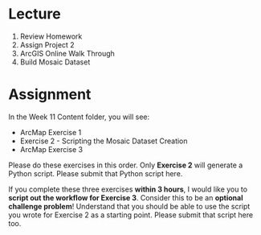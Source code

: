 # Lecture
1. Review Homework
2. Assign Project 2
3. ArcGIS Online Walk Through
4. Build Mosaic Dataset

# Assignment
In the Week 11 Content folder, you will see:
- ArcMap Exercise 1
- Exercise 2 - Scripting the Mosaic Dataset Creation
- ArcMap Exercise 3

Please do these exercises in this order. Only **Exercise 2** will generate a Python script. Please submit that Python script here.

If you complete these three exercises **within 3 hours**, I would like you to **script out the workflow for Exercise 3**. Consider this to be an **optional challenge problem**! Understand that you should be able to use the script you wrote for Exercise 2 as a starting point. Please submit that script here too.
